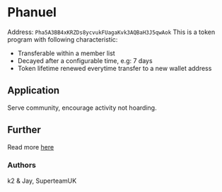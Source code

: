 # Phanuel

Address: `Pha5A3BB4xKRZDs8ycvukFUagaKvk3AQBaH3J5qwAok`
This is a token program with following characteristic:

- Transferable within a member list
- Decayed after a configurable time, e.g: 7 days
- Token lifetime renewed everytime transfer to a new wallet address

## Application

Serve community, encourage activity not hoarding.

## Further

Read more [here](https://hieub.notion.site/phanuel-Help-Token-aca5e5ecd74c47ff8091456067414bae?pvs=4)

### Authors

k2 & Jay, SuperteamUK
